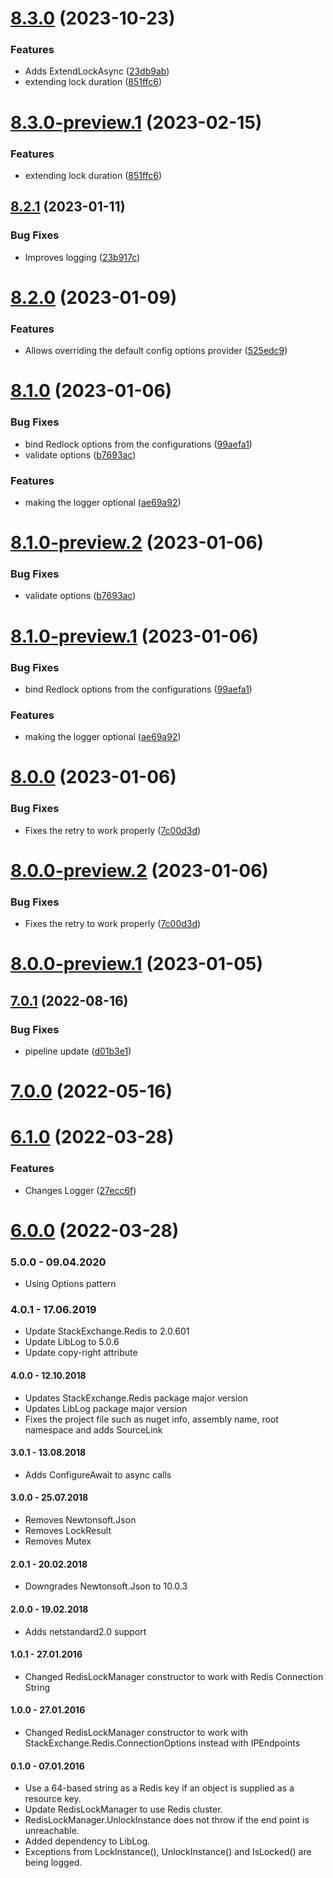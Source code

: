 # [8.3.0](https://github.com/Elders/RedLock/compare/v8.2.1...v8.3.0) (2023-10-23)


### Features

* Adds ExtendLockAsync ([23db9ab](https://github.com/Elders/RedLock/commit/23db9ab50d60b42fcf789497ff217fda7be701d6))
* extending lock duration ([851ffc6](https://github.com/Elders/RedLock/commit/851ffc60cb2c0a2b3ff2968aa0c702bc79e9c7a6))

# [8.3.0-preview.1](https://github.com/Elders/RedLock/compare/v8.2.1...v8.3.0-preview.1) (2023-02-15)


### Features

* extending lock duration ([851ffc6](https://github.com/Elders/RedLock/commit/851ffc60cb2c0a2b3ff2968aa0c702bc79e9c7a6))

## [8.2.1](https://github.com/Elders/RedLock/compare/v8.2.0...v8.2.1) (2023-01-11)


### Bug Fixes

* Improves logging ([23b917c](https://github.com/Elders/RedLock/commit/23b917c7a8897eebe60b4af0bb6ee1a7f10618d8))

# [8.2.0](https://github.com/Elders/RedLock/compare/v8.1.0...v8.2.0) (2023-01-09)


### Features

* Allows overriding the default config options provider ([525edc9](https://github.com/Elders/RedLock/commit/525edc9a9f4e55d5b1ecfe0c860d704f7152792d))

# [8.1.0](https://github.com/Elders/RedLock/compare/v8.0.0...v8.1.0) (2023-01-06)


### Bug Fixes

* bind Redlock options from the configurations ([99aefa1](https://github.com/Elders/RedLock/commit/99aefa15dc839e71dfc02fe182ad476a8599b914))
* validate options ([b7693ac](https://github.com/Elders/RedLock/commit/b7693ac48cb85c306ed37cdc095be52e1c9e01e0))


### Features

* making the logger optional ([ae69a92](https://github.com/Elders/RedLock/commit/ae69a924d328120f82055668d09fc9c3966cb75f))

# [8.1.0-preview.2](https://github.com/Elders/RedLock/compare/v8.1.0-preview.1...v8.1.0-preview.2) (2023-01-06)


### Bug Fixes

* validate options ([b7693ac](https://github.com/Elders/RedLock/commit/b7693ac48cb85c306ed37cdc095be52e1c9e01e0))

# [8.1.0-preview.1](https://github.com/Elders/RedLock/compare/v8.0.0...v8.1.0-preview.1) (2023-01-06)


### Bug Fixes

* bind Redlock options from the configurations ([99aefa1](https://github.com/Elders/RedLock/commit/99aefa15dc839e71dfc02fe182ad476a8599b914))


### Features

* making the logger optional ([ae69a92](https://github.com/Elders/RedLock/commit/ae69a924d328120f82055668d09fc9c3966cb75f))

# [8.0.0](https://github.com/Elders/RedLock/compare/v7.0.1...v8.0.0) (2023-01-06)


### Bug Fixes

* Fixes the retry to work properly ([7c00d3d](https://github.com/Elders/RedLock/commit/7c00d3ddff5928ed4f6e7797905914acca827b96))

# [8.0.0-preview.2](https://github.com/Elders/RedLock/compare/v8.0.0-preview.1...v8.0.0-preview.2) (2023-01-06)


### Bug Fixes

* Fixes the retry to work properly ([7c00d3d](https://github.com/Elders/RedLock/commit/7c00d3ddff5928ed4f6e7797905914acca827b96))

# [8.0.0-preview.1](https://github.com/Elders/RedLock/compare/v7.0.1...v8.0.0-preview.1) (2023-01-05)

## [7.0.1](https://github.com/Elders/RedLock/compare/v7.0.0...v7.0.1) (2022-08-16)


### Bug Fixes

* pipeline update ([d01b3e1](https://github.com/Elders/RedLock/commit/d01b3e10b86b14a8fb833acd7df7bd95982c4904))

# [7.0.0](https://github.com/Elders/RedLock/compare/v6.1.0...v7.0.0) (2022-05-16)

# [6.1.0](https://github.com/Elders/RedLock/compare/v6.0.0...v6.1.0) (2022-03-28)


### Features

* Changes Logger ([27ecc6f](https://github.com/Elders/RedLock/commit/27ecc6fd070dc38971c70cde82da74a0e3b0e4eb))

# [6.0.0](https://github.com/Elders/RedLock/compare/v5.0.0...v6.0.0) (2022-03-28)

### 5.0.0 - 09.04.2020
* Using Options pattern

### 4.0.1 - 17.06.2019
* Update StackExchange.Redis to 2.0.601
* Update LibLog to 5.0.6
* Update copy-right attribute

#### 4.0.0 - 12.10.2018
* Updates StackExchange.Redis package major version
* Updates LibLog package major version
* Fixes the project file such as nuget info, assembly name, root namespace and adds SourceLink

#### 3.0.1 - 13.08.2018
* Adds ConfigureAwait to async calls

#### 3.0.0 - 25.07.2018
* Removes Newtonsoft.Json
* Removes LockResult
* Removes Mutex

#### 2.0.1 - 20.02.2018
* Downgrades Newtonsoft.Json to 10.0.3

#### 2.0.0 - 19.02.2018
* Adds netstandard2.0 support

#### 1.0.1 - 27.01.2016
* Changed RedisLockManager constructor to work with Redis Connection String


#### 1.0.0 - 27.01.2016
* Changed RedisLockManager constructor to work with StackExchange.Redis.ConnectionOptions instead with IPEndpoints 

#### 0.1.0 - 07.01.2016
* Use a 64-based string as a Redis key if an object is supplied as a resource key.
* Update RedisLockManager to use Redis cluster.
* RedisLockManager.UnlockInstance does not throw if the end point is unreachable.
* Added dependency to LibLog.
* Exceptions from LockInstance(), UnlockInstance() and IsLocked() are being logged.
